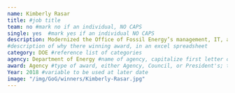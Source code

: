 ```yaml
---
name: Kimberly Rasar
title: #job title
team: no #mark no if an individual, NO CAPS
single: yes  #mark yes if an individual NO CAPS
description: Modernized the Office of Fossil Energy’s management, IT, and workforce practices to align with industry best practices and implemented a strategic communications plan for the America First Energy Plan.
#description of why there winning award, in an excel spreadsheet
category: DOE #reference list of categories
agency: Department of Energy #name of agency, capitalize first letter of each name
award: Agency #type of award, either Agency, Council, or President's; this is case sensitive so make sure to match the options listed exactly. This section generates the format of the card
Year: 2018 #variable to be used at later date
image: "/img/GoG/winners/Kimberly-Rasar.jpg"
---
```

